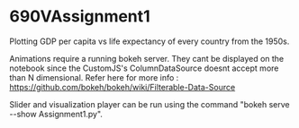 # 690VAssignment1

Plotting GDP per capita vs life expectancy of every country from the 1950s.

Animations require a running bokeh server. They cant be displayed on the notebook since the CustomJS's ColumnDataSource doesnt accept more than N dimensional. Refer here for more info : https://github.com/bokeh/bokeh/wiki/Filterable-Data-Source


Slider and visualization player can be run using the command "bokeh serve --show Assignment1.py".
